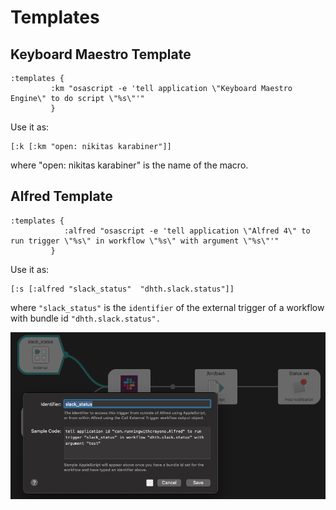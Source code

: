 Templates
===

Keyboard Maestro Template
---

```edn
:templates {
         :km "osascript -e 'tell application \"Keyboard Maestro Engine\" to do script \"%s\"'"
         }
```

Use it as:

```
[:k [:km "open: nikitas karabiner"]]
```

where "open: nikitas karabiner" is the name of the macro.

Alfred Template
---

```
:templates {
            :alfred "osascript -e 'tell application \"Alfred 4\" to run trigger \"%s\" in workflow \"%s\" with argument \"%s\"'"
         }
```

Use it as:

```
[:s [:alfred "slack_status"  "dhth.slack.status"]]
```
where `"slack_status"` is the `identifier` of the external trigger of a workflow
with bundle id `"dhth.slack.status".` 

![alfred-slack-workflow](assets/alfred-slack-workflow.png)
